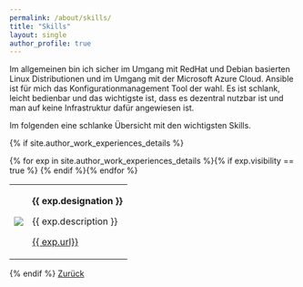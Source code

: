 ```yaml
---
permalink: /about/skills/
title: "Skills"
layout: single
author_profile: true
---
```


Im allgemeinen bin ich sicher im Umgang mit RedHat und Debian basierten Linux Distributionen und im Umgang mit der Microsoft Azure Cloud. Ansible ist für mich das Konfigurationmanagement Tool der wahl. Es ist schlank, leicht bedienbar und das wichtigste ist, dass es dezentral nutzbar ist und man auf keine Infrastruktur dafür angewiesen ist.

Im folgenden eine schlanke Übersicht mit den wichtigsten Skills.

{% if site.author_work_experiences_details %}
<table>
{% for exp in site.author_work_experiences_details %}{% if exp.visibility == true %}
  <tr>
    <td class="td_about_img"><img src="{{ site.url }}{{ site.baseurl }}/assets/images/about/{{ exp.logo }}" /></td>
    <td class="td_about_text">
      <p><b>{{ exp.designation }}</b></p>
      <p>{{ exp.description }}</p>
      <p><a class="btn btn--primary" href="{{ exp.url }}" target="_blank">{{ exp.url}}</a></p>
    </td>
  </tr>
{% endif %}{% endfor %}
</table>
{% endif %}
<a href="/about/" class="btn btn--primary">Zurück</a>